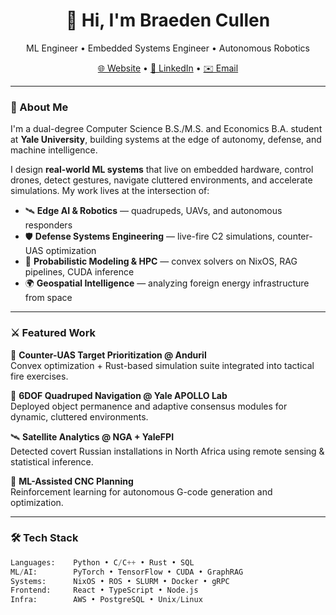<h1 align="center">👋 Hi, I'm Braeden Cullen</h1>
<p align="center">
  ML Engineer • Embedded Systems Engineer • Autonomous Robotics  
</p>

<p align="center">
  <a href="https://www.braedencullen.com">🌐 Website</a> •
  <a href="https://www.linkedin.com/in/braeden-cullen">🔗 LinkedIn</a> •
  <a href="mailto:braeden.cullen@yale.edu">✉️ Email</a>
</p>

---

### 🧠 About Me
I'm a dual-degree Computer Science B.S./M.S. and Economics B.A. student at **Yale University**, building systems at the edge of autonomy, defense, and machine intelligence.

I design **real-world ML systems** that live on embedded hardware, control drones, detect gestures, navigate cluttered environments, and accelerate simulations. My work lives at the intersection of:

- 🛰️ **Edge AI & Robotics** — quadrupeds, UAVs, and autonomous responders  
- 🛡️ **Defense Systems Engineering** — live-fire C2 simulations, counter-UAS optimization  
- 🧮 **Probabilistic Modeling & HPC** — convex solvers on NixOS, RAG pipelines, CUDA inference  
- 🌍 **Geospatial Intelligence** — analyzing foreign energy infrastructure from space  

---

### ⚔️ Featured Work
🚁 **Counter-UAS Target Prioritization @ Anduril**  
Convex optimization + Rust-based simulation suite integrated into tactical fire exercises.

🧭 **6DOF Quadruped Navigation @ Yale APOLLO Lab**  
Deployed object permanence and adaptive consensus modules for dynamic, cluttered environments.

🛰️ **Satellite Analytics @ NGA + YaleFPI**  
Detected covert Russian installations in North Africa using remote sensing & statistical inference.

🔧 **ML-Assisted CNC Planning**  
Reinforcement learning for autonomous G-code generation and optimization.

---

### 🛠️ Tech Stack

```python
Languages:    Python • C/C++ • Rust • SQL  
ML/AI:        PyTorch • TensorFlow • CUDA • GraphRAG  
Systems:      NixOS • ROS • SLURM • Docker • gRPC  
Frontend:     React • TypeScript • Node.js  
Infra:        AWS • PostgreSQL • Unix/Linux
```
